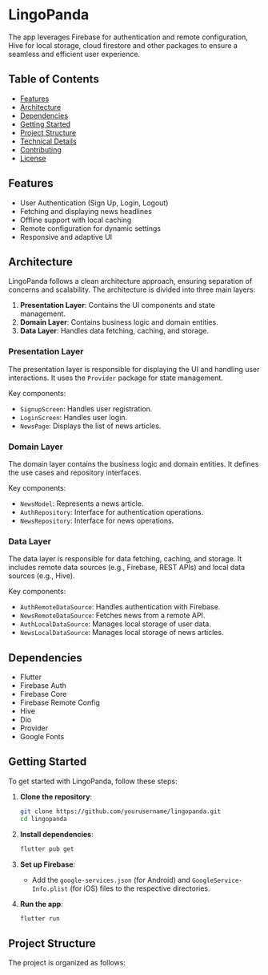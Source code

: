 # LingoPanda

 The app leverages Firebase for authentication and remote configuration, Hive for local storage, cloud firestore and other packages to ensure a seamless and efficient user experience.

## Table of Contents

- [Features](#features)
- [Architecture](#architecture)
- [Dependencies](#dependencies)
- [Getting Started](#getting-started)
- [Project Structure](#project-structure)
- [Technical Details](#technical-details)
- [Contributing](#contributing)
- [License](#license)

## Features

- User Authentication (Sign Up, Login, Logout)
- Fetching and displaying news headlines
- Offline support with local caching
- Remote configuration for dynamic settings
- Responsive and adaptive UI

## Architecture

LingoPanda follows a clean architecture approach, ensuring separation of concerns and scalability. The architecture is divided into three main layers:

1. **Presentation Layer**: Contains the UI components and state management.
2. **Domain Layer**: Contains business logic and domain entities.
3. **Data Layer**: Handles data fetching, caching, and storage.

### Presentation Layer

The presentation layer is responsible for displaying the UI and handling user interactions. It uses the `Provider` package for state management.

Key components:
- `SignupScreen`: Handles user registration.
- `LoginScreen`: Handles user login.
- `NewsPage`: Displays the list of news articles.

### Domain Layer

The domain layer contains the business logic and domain entities. It defines the use cases and repository interfaces.

Key components:
- `NewsModel`: Represents a news article.
- `AuthRepository`: Interface for authentication operations.
- `NewsRepository`: Interface for news operations.

### Data Layer

The data layer is responsible for data fetching, caching, and storage. It includes remote data sources (e.g., Firebase, REST APIs) and local data sources (e.g., Hive).

Key components:
- `AuthRemoteDataSource`: Handles authentication with Firebase.
- `NewsRemoteDataSource`: Fetches news from a remote API.
- `AuthLocalDataSource`: Manages local storage of user data.
- `NewsLocalDataSource`: Manages local storage of news articles.

## Dependencies

- Flutter
- Firebase Auth
- Firebase Core
- Firebase Remote Config
- Hive
- Dio
- Provider
- Google Fonts

## Getting Started

To get started with LingoPanda, follow these steps:

1. **Clone the repository**:
    ```bash
    git clone https://github.com/yourusername/lingopanda.git
    cd lingopanda
    ```

2. **Install dependencies**:
    ```bash
    flutter pub get
    ```

3. **Set up Firebase**:

    - Add the `google-services.json` (for Android) and `GoogleService-Info.plist` (for iOS) files to the respective directories.

4. **Run the app**:
    ```bash
    flutter run
    ```

## Project Structure

The project is organized as follows:
